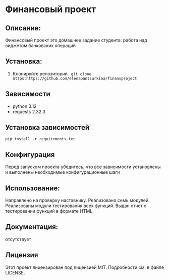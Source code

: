 # Финансовый проект


## Описание:
Финансовый проект это домашнее задание студента: работа над виджетом банковских операций


## Установка:
1. Клонируйте репозиторий 
``` git clone nttps:https://github.com/elenapantsurkina/finansproject```


## Зависимости
- python 3.12
- requests 2.32.3


## Установка зависимостей
```pip install -r requirements.txt```


## Конфигурация
Перед запуском проекта убедитесь, что все зависимости установлены и выполнены необходимые конфигурационные шаги


## Использование:
Направлено на проверку наставнику.
Реализовано семь модулей.
Реализованы модули тестирования всех функций.
Выдан отчет о тестировании функций в формате HTML


## Документация:
отсутствует


## Лицензия 
Этот проект лицензирован под лицензией MIT. Подробности см. в файле LICENSE.


